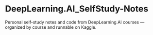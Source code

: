 # DeepLearning.AI_SelfStudy-Notes
Personal self-study notes and code from DeepLearning.AI courses — organized by course and runnable on Kaggle.
